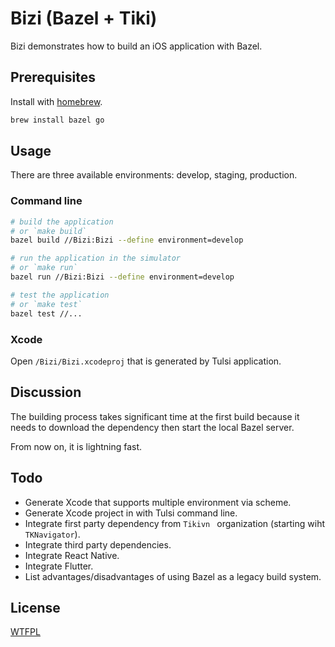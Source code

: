 # Bizi (Bazel + Tiki)

Bizi demonstrates how to build an iOS application with Bazel.

## Prerequisites

Install with [homebrew](https://brew.sh).

```bash
brew install bazel go
```

## Usage

There are three available environments: develop, staging, production.

### Command line

```bash
# build the application 
# or `make build`
bazel build //Bizi:Bizi --define environment=develop

# run the application in the simulator 
# or `make run`
bazel run //Bizi:Bizi --define environment=develop

# test the application
# or `make test`
bazel test //...

```

### Xcode

Open `/Bizi/Bizi.xcodeproj` that is generated by Tulsi application.

## Discussion

The building process takes significant time at the first build because it needs to download the dependency then start the local Bazel server.

From now on, it is lightning fast.

## Todo

- Generate Xcode that supports multiple environment via scheme.
- Generate Xcode project in with Tulsi command line.
- Integrate first party dependency from `Tikivn ` organization (starting wiht `TKNavigator`).
- Integrate third party dependencies.
- Integrate React Native.
- Integrate Flutter.
- List advantages/disadvantages of using Bazel as a legacy build system.

## License

[WTFPL](http://www.wtfpl.net)
